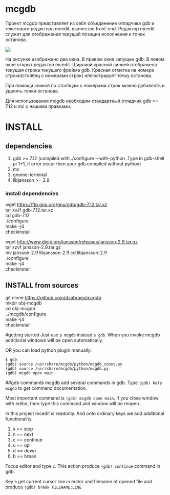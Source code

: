 # mcgdb

Проект mcgdb представляет из себя объединение отладчика gdb и текстового редактора mcedit,
вкачестве front-end. Редактор mcedit служит для отображения текущей позиции исполнения и точек останова.  
  
  
![](https://github.com/dzabraev/mcgdb/blob/master/doc/img/mcgdb-title.png?raw=true "")
  
На рисунке изображено два окна. В правом окне запущен gdb. В левом окне открыт редактор mcedit.
Широкой красной линией отображена текущая строка текущего фрейма gdb. Красная отметка на номере
строки(столбец с номерами строк) иллюстрирует точку останова.

При помощи кликов по столбцам с номерами строк можно добавлять и удалять точки останова.

Для использования mcgdb необходим стандартный отладчик gdb >= 7.12 и mc с нашими правками.

# INSTALL

## dependencies
1. gdb >= 7.12 (compiled with ./configure --with-python .Type in gdb-shell pi 1+1, if error occur then your gdb compiled without python)
2. mc
3. gnome-terminal
4. libjansson >= 2.9

### install dependencies


  wget https://ftp.gnu.org/gnu/gdb/gdb-7.12.tar.xz  
  tar xvJf gdb-7.12.tar.xz  
  cd gdb-7.12  
  ./configure  
  make -j4  
  checkinstall  


  wget http://www.digip.org/jansson/releases/jansson-2.9.tar.gz  
  tar xzvf jansson-2.9.tar.gz  
  mv jansson-2.9 libjansson-2.9
  cd libjansson-2.9  
  ./configure  
  make -j4  
  checkinstall  


## INSTALL from sources

git clone https://github.com/dzabraev/mcgdb  
mkdir obj-mcgdb  
cd obj-mcgdb  
../mcgdb/configure  
make -j4  
checkinstall  

#getting started
Just use `$ mcgdb` instead `$ gdb`. When you invoke mcgdb additional windows will be
open automatically. 

OR you can load python plugin manually:  
```
$ gdb  
(gdb) source /usr/share/mcgdb/python/mcgdb_const.py  
(gdb) source /usr/share/mcgdb/python/mcgdb.py  
(gdb) mcgdb open main  
```

##gdb commands
mcgdb add several commands in gdb. Type
`(gdb) help mcgdb` to get command documentation.

Most important command is
`(gdb) mcgdb open main`. If you close window with editor,
then type this command and window will be reopen.

In this project mcedit is readonly. And onto ordinary keys we
add additional functionality.

1. s == step
1. n == next
1. c == continue
1. u == up
1. d == down
1. b == break

Focus editor and type `c`. This action produce
`(gdb) continue` command in gdb.

Key `b` get current cursor line in editor and filename of opened file
and produce `(gdb) break FILENAME:LINE`




